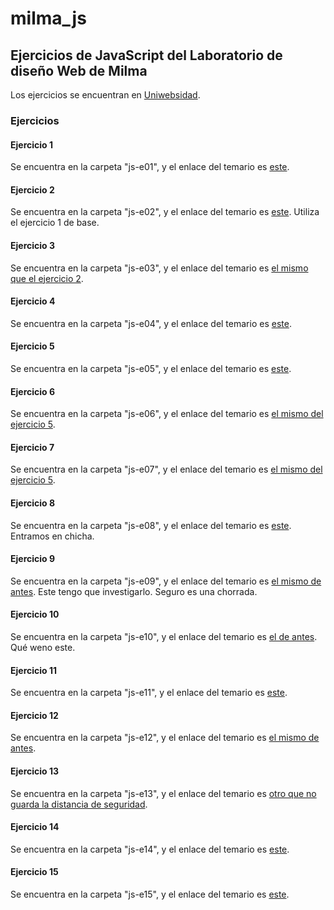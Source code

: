 # milma_js #

## Ejercicios de JavaScript del Laboratorio de diseño Web de Milma ##

Los ejercicios se encuentran en [Uniwebsidad](https://uniwebsidad.com/libros/javascript "Uniwebsidad").

### Ejercicios ###

#### Ejercicio 1 ####

Se encuentra en la carpeta "js-e01", y el enlace del temario es [este](https://uniwebsidad.com/libros/javascript/capitulo-2 "Uniwebsidad capítulo 2").

#### Ejercicio 2 ####

Se encuentra en la carpeta "js-e02", y el enlace del temario es [este](https://uniwebsidad.com/libros/javascript/capitulo-3/tipos-de-variables "Uniwebsidad capítulo 2/tipos-de-variables"). Utiliza el ejercicio 1 de base.

#### Ejercicio 3 ####

Se encuentra en la carpeta "js-e03", y el enlace del temario es [el mismo que el ejercicio 2](https://uniwebsidad.com/libros/javascript/capitulo-3/tipos-de-variables "Uniwebsidad capítulo 2/tipos-de-variables").

#### Ejercicio 4 ####

Se encuentra en la carpeta "js-e04", y el enlace del temario es [este](https://uniwebsidad.com/libros/javascript/capitulo-3/operadores "Uniwebsidad capítulo 3/operadores").

#### Ejercicio 5 ####

Se encuentra en la carpeta "js-e05", y el enlace del temario es [este](https://uniwebsidad.com/libros/javascript/capitulo-3/estructuras-de-control-de-flujo "Uniwebsidad capítulo 3/estructuras de control de flujo").

#### Ejercicio 6 ####

Se encuentra en la carpeta "js-e06", y el enlace del temario es [el mismo del ejercicio 5](https://uniwebsidad.com/libros/javascript/capitulo-3/estructuras-de-control-de-flujo "Uniwebsidad capítulo 3/estructuras de control de flujo").

#### Ejercicio 7 ####

Se encuentra en la carpeta "js-e07", y el enlace del temario es [el mismo del ejercicio 5](https://uniwebsidad.com/libros/javascript/capitulo-3/estructuras-de-control-de-flujo "Uniwebsidad capítulo 3/estructuras de control de flujo").

#### Ejercicio 8 ####

Se encuentra en la carpeta "js-e08", y el enlace del temario es [este](https://uniwebsidad.com/libros/javascript/capitulo-4/funciones "Uniwebsidad capítulo 4/funciones"). Entramos en chicha.

#### Ejercicio 9 ####

Se encuentra en la carpeta "js-e09", y el enlace del temario es [el mismo de antes](https://uniwebsidad.com/libros/javascript/capitulo-4/funciones "Uniwebsidad capítulo 4/funciones"). Este tengo que investigarlo. Seguro es una chorrada.

#### Ejercicio 10 ####

Se encuentra en la carpeta "js-e10", y el enlace del temario es [el de antes](https://uniwebsidad.com/libros/javascript/capitulo-4/funciones "Uniwebsidad capítulo 4/funciones"). Qué weno este.

#### Ejercicio 11 ####

Se encuentra en la carpeta "js-e11", y el enlace del temario es [este](https://uniwebsidad.com/libros/javascript/capitulo-5/ejercicios-sobre-dom "Uniwebsidad capítulo 5/DOM").

#### Ejercicio 12 ####

Se encuentra en la carpeta "js-e12", y el enlace del temario es [el mismo de antes](https://uniwebsidad.com/libros/javascript/capitulo-5/ejercicios-sobre-dom "Uniwebsidad capítulo 5/DOM").

#### Ejercicio 13 ####

Se encuentra en la carpeta "js-e13", y el enlace del temario es [otro que no guarda la distancia de seguridad](https://uniwebsidad.com/libros/javascript/capitulo-5/ejercicios-sobre-dom "Uniwebsidad capítulo 5/DOM").

#### Ejercicio 14 ####

Se encuentra en la carpeta "js-e14", y el enlace del temario es [este](https://uniwebsidad.com/libros/javascript/capitulo-6/modelo-basico-de-eventos-2 "Uniwebsidad capítulo 6/Eventos").

#### Ejercicio 15 ####

Se encuentra en la carpeta "js-e15", y el enlace del temario es [este](https://uniwebsidad.com/libros/javascript/capitulo-6/obteniendo-informacion-del-evento-objeto-event "Uniwebsidad capítulo 6/Eventos").
